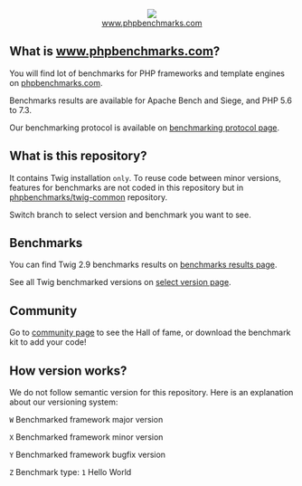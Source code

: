 <p align="center">
  <img src="http://www.phpbenchmarks.com/images/logo_github.png">
  <br>
  <a href="http://www.phpbenchmarks.com" target="_blank">www.phpbenchmarks.com</a>
</p>

## What is www.phpbenchmarks.com?

You will find lot of benchmarks for PHP frameworks and template engines on [phpbenchmarks.com](http://www.phpbenchmarks.com).

Benchmarks results are available for Apache Bench and Siege, and PHP 5.6 to 7.3.

Our benchmarking protocol is available on [benchmarking protocol page](http://www.phpbenchmarks.com/en/documentation/benchmarking-protocol).

## What is this repository?

It contains Twig installation `only`.
To reuse code between minor versions, features for benchmarks are not coded in this repository
but in [phpbenchmarks/twig-common](https://github.com/phpbenchmarks/twig-common) repository.

Switch branch to select version and benchmark you want to see.

## Benchmarks

You can find Twig 2.9 benchmarks results on
[benchmarks results page](http://www.phpbenchmarks.com/en/benchmark/twig/2.9).

See all Twig benchmarked versions on [select version page](http://www.phpbenchmarks.com/en/benchmark/twig/version).

## Community

Go to [community page](http://www.phpbenchmarks.com/en/community) to see the Hall of fame, or download the benchmark kit to add your code!

## How version works?

We do not follow semantic version for this repository. Here is an explanation about our versioning system:

`W` Benchmarked framework major version

`X` Benchmarked framework minor version

`Y` Benchmarked framework bugfix version

`Z` Benchmark type: `1` Hello World
